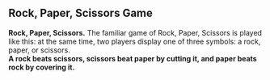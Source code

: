## Rock, Paper, Scissors Game 

<b>Rock, Paper, Scissors.</b> The familiar game of Rock, Paper, Scissors is played like this: at the same time, two players display one of three symbols: a rock, paper, or scissors.<br>
<b> A rock beats scissors, scissors beat paper by cutting it, and paper beats rock by covering it.<b>
